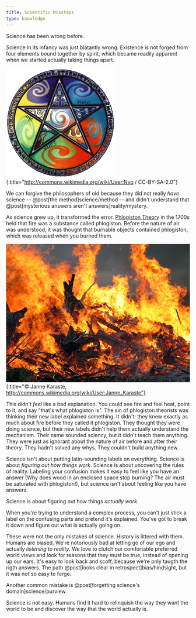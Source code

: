 ```yaml
---
title: Scientific Missteps
type: knowledge
---
```

Science has been wrong before.

Science in its infancy was just blatantly wrong. Existence is not forged from four elements bound together by spirit, which became readily apparent when we started actually taking things apart.

![Five Elements](/images/elements.png){:title="http://commons.wikimedia.org/wiki/User:Nyo / CC-BY-SA-2.0"}

We can forgive the philosophers of old because they did not really *have* science -- @post[the method]science/method -- and didn't understand that @post[mysterious answers aren't answers]reality/mystery.

As science grew up, it transformed the error. [Phlogiston Theory](http://en.wikipedia.org/wiki/Phlogiston_theory) in the 1700s held that fire was a substance called phlogiston. Before the nature of air was understood, it was thought that burnable objects contained phlogiston, which was released when you burned them.

![Fire](/images/fire.jpg){:title="© Janne Karaste, http://commons.wikimedia.org/wiki/User:Janne_Karaste"}

This didn't *feel* like a bad explanation. You could see fire and feel heat, point to it, and say "that's what phlogiston is". The sin of phlogiston theorists was thinking their new label explained something. It didn't: they knew exactly as much about fire before they called it phlogiston. They thought they were doing science, but their new labels didn't help them actually understand the mechanism. Their name sounded sciency, but it didn't teach them anything. They were just as ignorant about the nature of air before and after their theory. They hadn't solved any whys. They couldn't build anything new.

Science isn't about putting latin-sounding labels on everything. Science is about *figuring out how things work*. Science is about uncovering the rules of reality. Labeling your confusion makes it easy to feel like you have an answer (Why does wood in an enclosed space stop burning? The air must be saturated with phlogiston!), but science isn't about feeling like you have answers.

Science is about figuring out how things *actually work*.

When you're trying to understand a complex process, you can't just stick a label on the confusing parts and pretend it's explained. You've got to break it down and figure out what is actually going on.

These were not the <span class="info" markdown="inline">only mistakes</span> of science. History is littered with them. Humans are biased. We're notoriously bad at letting go of our ego and actually *listening to reality*. We love to clutch our comfortable preferred world views and look for reasons that they must be true, instead of opening up our ears. It's easy to look back and scoff, because we're only taugth the rigth answers. The path @post[looks clear in retrospect]bias/hindsight, but it was not so easy to forge.

<aside class="info" markdown="block">
Another common mistake is @post[forgetting science's domain]science/purview.
</aside>

Science is not easy. Humans find it hard to relinquish the way they want the world to be and discover the way that the world actually is.
